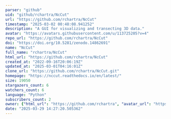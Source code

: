 ```yaml
---
parser: "github"
uid: "github/rchartra/NcCut"
url: "https://github.com/rchartra/NcCut"
timestamp: "2025-03-02 00:48:08.941252"
description: "A GUI for visualizing and transecting 3D data."
avatar: "https://avatars.githubusercontent.com/u/113725205?v=4"
repo_url: "https://github.com/rchartra/NcCut"
doi: "https://doi.org/10.5281/zenodo.14862691"
name: "NcCut"
full_name: "rchartra/NcCut"
html_url: "https://github.com/rchartra/NcCut"
created_at: "2022-09-16T20:06:19Z"
updated_at: "2025-03-01T04:16:01Z"
clone_url: "https://github.com/rchartra/NcCut.git"
homepage: "https://nccut.readthedocs.io/en/latest/"
size: 19050
stargazers_count: 6
watchers_count: 6
language: "Python"
subscribers_count: 2
owner: {"html_url": "https://github.com/rchartra", "avatar_url": "https://avatars.githubusercontent.com/u/113725205?v=4", "login": "rchartra", "type": "User"}
date: "2025-03-29 14:27:20.505362"
---
```

